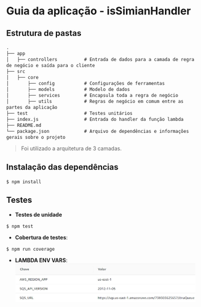 # Guia da aplicação - isSimianHandler
## Estrutura de pastas

```
.                       
├── app
│   ├── controllers          # Entrada de dados para a camada de regra de negócio e saída para o cliente
├── src
│   ├── core                   
│       ├── config           # Configurações de ferramentas
│       ├── models           # Modelo de dados
│       ├── services         # Encapsula toda a regra de negócio
│       ├── utils            # Regras de negócio em comum entre as partes da aplicação
├── test                     # Testes unitários
├── index.js                 # Entrada do handler da função lambda
├── README.md
└── package.json             # Arquivo de dependências e informações gerais sobre o projeto
```
> Foi utilizado a arquitetura de 3 camadas.
## Instalação das dependências
```
$ npm install
```
## Testes
- **Testes de unidade**
```
$ npm test
```
- **Cobertura de testes**:
```
$ npm run coverage
```
- **LAMBDA ENV VARS**:
![alt text](../architecture/isASimian.jpeg "Simian vars")

